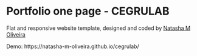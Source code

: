 # Portfolio one page - CEGRULAB
<p>Flat and responsive website template, designed and coded by <a href="https://github.com/natasha-m-oliveira">Natasha M Oliveira</a></p>
<p>Demo: https://natasha-m-oliveira.github.io/cegrulab/</p>

